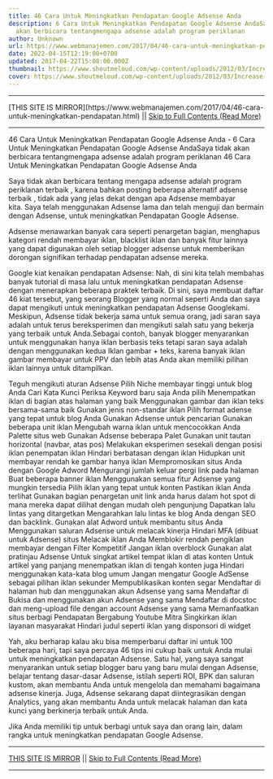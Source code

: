 ```yaml
---
title: 46 Cara Untuk Meningkatkan Pendapatan Google Adsense Anda
description: 6 Cara Untuk Meningkatkan Pendapatan Google Adsense AndaSaya tidak
  akan berbicara tentangmengapa adsense adalah program periklanan
author: Unknown
url: https://www.webmanajemen.com/2017/04/46-cara-untuk-meningkatkan-pendapatan.html
date: 2022-04-15T12:19:00+0700
updated: 2017-04-22T15:08:00.000Z
thumbnail: https://www.shoutmeloud.com/wp-content/uploads/2012/03/Increase-Adsense-Revenue.jpg
cover: https://www.shoutmeloud.com/wp-content/uploads/2012/03/Increase-Adsense-Revenue.jpg
---
```


<hr/> [THIS SITE IS MIRROR](https://www.webmanajemen.com/2017/04/46-cara-untuk-meningkatkan-pendapatan.html) || <a href="https://www.webmanajemen.com/2017/04/46-cara-untuk-meningkatkan-pendapatan.html" rel="follow" class="button" id="read-more">Skip to Full Contents (Read More)</a> <hr/> 46 Cara Untuk Meningkatkan Pendapatan Google Adsense Anda - 6 Cara Untuk Meningkatkan Pendapatan Google Adsense AndaSaya tidak akan berbicara tentangmengapa adsense adalah program periklanan 46 Cara Untuk Meningkatkan Pendapatan Google Adsense Anda

Saya tidak akan berbicara tentang mengapa adsense adalah program periklanan terbaik , karena bahkan posting beberapa alternatif adsense terbaik , tidak ada yang jelas dekat dengan apa Adsense membayar kita. Saya telah menggunakan Adsense lama dan telah menguji dan bermain dengan Adsense, untuk meningkatkan Pendapatan Google Adsense.



Adsense menawarkan banyak cara seperti penargetan bagian, menghapus kategori rendah membayar iklan, blacklist iklan dan banyak fitur lainnya yang dapat digunakan oleh setiap blogger adsense untuk memberikan dorongan signifikan terhadap pendapatan adsense mereka.


Google kiat kenaikan pendapatan Adsense:
Nah, di sini kita telah membahas banyak tutorial di masa lalu untuk meningkatkan pendapatan Adsense dengan menerapkan beberapa praktek terbaik. Di sini, saya membuat daftar 46 kiat tersebut, yang seorang Blogger yang normal seperti Anda dan saya dapat mengikuti untuk meningkatkan pendapatan Adsense Googlekami.
Meskipun, Adsense tidak bekerja sama untuk semua orang, jadi saran saya adalah untuk terus bereksperimen dan mengikuti salah satu yang bekerja yang terbaik untuk Anda.Sebagai contoh, banyak blogger menyarankan untuk menggunakan hanya iklan berbasis teks tetapi saran saya adalah dengan menggunakan kedua Iklan gambar + teks, karena banyak iklan gambar membayar untuk PPV dan lebih atas Anda akan memiliki pilihan iklan lainnya untuk ditampilkan.

Teguh mengikuti aturan Adsense
Pilih Niche membayar tinggi untuk blog Anda
Cari Kata Kunci
Periksa Keyword baru saja Anda pilih
Menempatkan iklan di bagian atas halaman yang baik
Menggunakan gambar dan iklan teks bersama-sama baik
Gunakan jenis non-standar iklan
Pilih format adense yang tepat untuk blog Anda
Gunakan Adsense untuk pencarian
Gunakan beberapa unit iklan
Mengubah warna iklan untuk mencocokkan Anda Palette situs web
Gunakan Adsense beberapa Palet
Gunakan unit tautan horizontal (navbar, atas pos)
Melakukan eksperimen sesekali dengan posisi iklan
penempatan iklan
Hindari berbatasan dengan iklan
Hidupkan unit membayar rendah ke gambar hanya iklan
Mempromosikan situs Anda dengan Google Adword
Mengurangi jumlah keluar pergi link pada halaman
Buat beberapa banner iklan
Menggunakan semua fitur Adsense yang mungkin tersedia
Pilih iklan yang tepat untuk konten
Pastikan iklan Anda terlihat
Gunakan bagian penargetan
unit link anda harus dalam hot spot di mana mereka dapat dilihat dengan mudah oleh pengunjung
Dapatkan lalu lintas yang ditargetkan
Mengarahkan lalu lintas ke blog Anda dengan SEO dan backlink.
Gunakan alat Adword untuk membantu situs Anda
Menggunakan saluran Adsense untuk melacak kinerja
Hindari MFA (dibuat untuk Adsense) situs
Melacak iklan Anda
Memblokir rendah pengiklan membayar dengan Filter Kompetitif
Jangan iklan overblock
Gunakan alat pratinjau Adsense
Untuk singkat artikel tempat iklan di atas konten
Untuk artikel yang panjang menempatkan iklan di tengah konten juga
Hindari menggunakan kata-kata blog umum
Jangan mengatur Google AdSense sebagai pilihan iklan sekunder
Mempublikasikan konten segar
Mendaftar di halaman hub dan menggunakan akun Adsense yang sama
Mendaftar di Bukisa dan menggunakan akun Adsense yang sama
Mendaftar di docstoc dan meng-upload file dengan account Adsense yang sama
Memanfaatkan situs berbagi Pendapatan
Bergabung Youtube Mitra
Singkirkan iklan layanan masyarakat
Hindari judul seperti iklan yang disponsori di widget

Yah, aku berharap kalau aku bisa memperbarui daftar ini untuk 100 beberapa hari, tapi saya percaya 46 tips ini cukup baik untuk Anda mulai untuk meningkatkan pendapatan Adsense. Satu hal, yang saya sangat menyarankan untuk setiap blogger baru yang baru mulai dengan Adsense, belajar tentang dasar-dasar Adsense, istilah seperti ROI, BPK dan saluran kustom, akan membantu Anda untuk mengelola dan memahami bagaimana adsense kinerja. Juga, Adsense sekarang dapat diintegrasikan dengan Analytics, yang akan membantu Anda untuk melacak halaman dan kata kunci yang berkinerja terbaik untuk Anda.

Jika Anda memiliki tip untuk berbagi untuk saya dan orang lain, dalam rangka untuk meningkatkan pendapatan Google Adsense. <hr/> [THIS SITE IS MIRROR](https://www.webmanajemen.com/2017/04/46-cara-untuk-meningkatkan-pendapatan.html) || <a href="https://www.webmanajemen.com/2017/04/46-cara-untuk-meningkatkan-pendapatan.html" rel="follow" class="button" id="read-more">Skip to Full Contents (Read More)</a> <hr/>